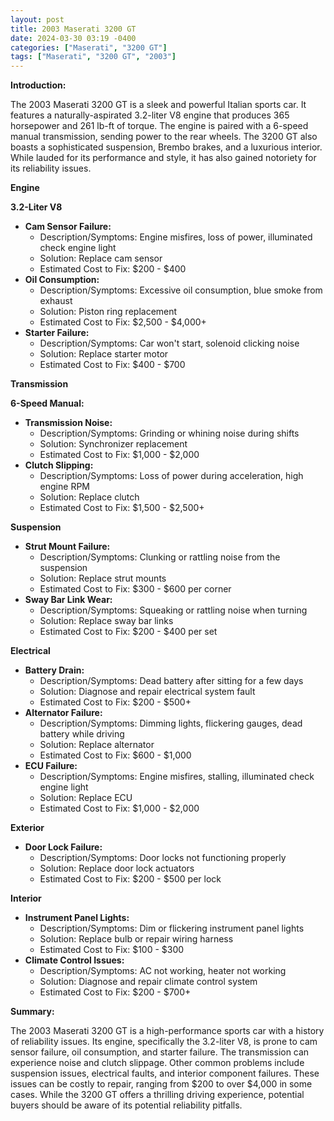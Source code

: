 ```yaml
---
layout: post
title: 2003 Maserati 3200 GT
date: 2024-03-30 03:19 -0400
categories: ["Maserati", "3200 GT"]
tags: ["Maserati", "3200 GT", "2003"]
---
```

**Introduction:**

The 2003 Maserati 3200 GT is a sleek and powerful Italian sports car. It features a naturally-aspirated 3.2-liter V8 engine that produces 365 horsepower and 261 lb-ft of torque. The engine is paired with a 6-speed manual transmission, sending power to the rear wheels. The 3200 GT also boasts a sophisticated suspension, Brembo brakes, and a luxurious interior. While lauded for its performance and style, it has also gained notoriety for its reliability issues.

**Engine**

**3.2-Liter V8**

* **Cam Sensor Failure:**
    * Description/Symptoms: Engine misfires, loss of power, illuminated check engine light
    * Solution: Replace cam sensor
    * Estimated Cost to Fix: $200 - $400
* **Oil Consumption:**
    * Description/Symptoms: Excessive oil consumption, blue smoke from exhaust
    * Solution: Piston ring replacement
    * Estimated Cost to Fix: $2,500 - $4,000+
* **Starter Failure:**
    * Description/Symptoms: Car won't start, solenoid clicking noise
    * Solution: Replace starter motor
    * Estimated Cost to Fix: $400 - $700

**Transmission**

**6-Speed Manual:**

* **Transmission Noise:**
    * Description/Symptoms: Grinding or whining noise during shifts
    * Solution: Synchronizer replacement
    * Estimated Cost to Fix: $1,000 - $2,000
* **Clutch Slipping:**
    * Description/Symptoms: Loss of power during acceleration, high engine RPM
    * Solution: Replace clutch
    * Estimated Cost to Fix: $1,500 - $2,500+

**Suspension**

* **Strut Mount Failure:**
    * Description/Symptoms: Clunking or rattling noise from the suspension
    * Solution: Replace strut mounts
    * Estimated Cost to Fix: $300 - $600 per corner
* **Sway Bar Link Wear:**
    * Description/Symptoms: Squeaking or rattling noise when turning
    * Solution: Replace sway bar links
    * Estimated Cost to Fix: $200 - $400 per set

**Electrical**

* **Battery Drain:**
    * Description/Symptoms: Dead battery after sitting for a few days
    * Solution: Diagnose and repair electrical system fault
    * Estimated Cost to Fix: $200 - $500+
* **Alternator Failure:**
    * Description/Symptoms: Dimming lights, flickering gauges, dead battery while driving
    * Solution: Replace alternator
    * Estimated Cost to Fix: $600 - $1,000
* **ECU Failure:**
    * Description/Symptoms: Engine misfires, stalling, illuminated check engine light
    * Solution: Replace ECU
    * Estimated Cost to Fix: $1,000 - $2,000

**Exterior**

* **Door Lock Failure:**
    * Description/Symptoms: Door locks not functioning properly
    * Solution: Replace door lock actuators
    * Estimated Cost to Fix: $200 - $500 per lock

**Interior**

* **Instrument Panel Lights:**
    * Description/Symptoms: Dim or flickering instrument panel lights
    * Solution: Replace bulb or repair wiring harness
    * Estimated Cost to Fix: $100 - $300
* **Climate Control Issues:**
    * Description/Symptoms: AC not working, heater not working
    * Solution: Diagnose and repair climate control system
    * Estimated Cost to Fix: $200 - $700+

**Summary:**

The 2003 Maserati 3200 GT is a high-performance sports car with a history of reliability issues. Its engine, specifically the 3.2-liter V8, is prone to cam sensor failure, oil consumption, and starter failure. The transmission can experience noise and clutch slippage. Other common problems include suspension issues, electrical faults, and interior component failures. These issues can be costly to repair, ranging from $200 to over $4,000 in some cases. While the 3200 GT offers a thrilling driving experience, potential buyers should be aware of its potential reliability pitfalls.
